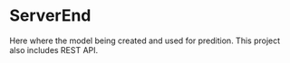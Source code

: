 # ServerEnd
Here where the model being created and used for predition. This project also includes REST API.
